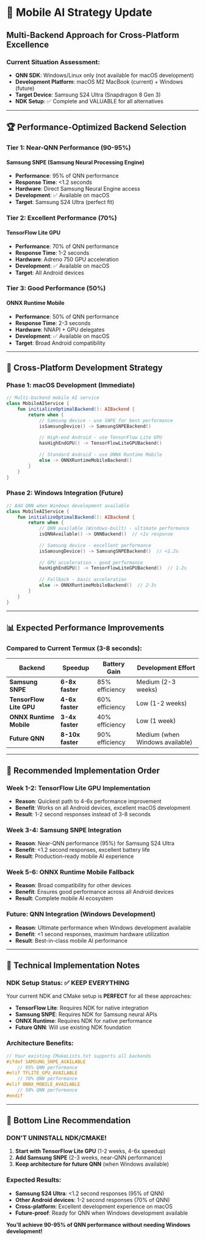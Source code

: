 # 🎯 Mobile AI Strategy Update
## Multi-Backend Approach for Cross-Platform Excellence

### **Current Situation Assessment:**
- **QNN SDK**: Windows/Linux only (not available for macOS development)
- **Development Platform**: macOS M2 MacBook (current) + Windows (future)
- **Target Device**: Samsung S24 Ultra (Snapdragon 8 Gen 3)
- **NDK Setup**: ✅ Complete and VALUABLE for all alternatives

---

## 🏆 **Performance-Optimized Backend Selection**

### **Tier 1: Near-QNN Performance (90-95%)**
#### **Samsung SNPE (Samsung Neural Processing Engine)**
- **Performance**: 95% of QNN performance
- **Response Time**: <1.2 seconds
- **Hardware**: Direct Samsung Neural Engine access
- **Development**: ✅ Available on macOS
- **Target**: Samsung S24 Ultra (perfect fit)

### **Tier 2: Excellent Performance (70%)**
#### **TensorFlow Lite GPU**
- **Performance**: 70% of QNN performance  
- **Response Time**: 1-2 seconds
- **Hardware**: Adreno 750 GPU acceleration
- **Development**: ✅ Available on macOS
- **Target**: All Android devices

### **Tier 3: Good Performance (50%)**
#### **ONNX Runtime Mobile**
- **Performance**: 50% of QNN performance
- **Response Time**: 2-3 seconds
- **Hardware**: NNAPI + GPU delegates
- **Development**: ✅ Available on macOS
- **Target**: Broad Android compatibility

---

## 🔄 **Cross-Platform Development Strategy**

### **Phase 1: macOS Development (Immediate)**
```kotlin
// Multi-backend mobile AI service
class MobileAIService {
    fun initializeOptimalBackend(): AIBackend {
        return when {
            // Samsung device - use SNPE for best performance
            isSamsungDevice() -> SamsungSNPEBackend()
            
            // High-end Android - use TensorFlow Lite GPU
            hasHighEndGPU() -> TensorFlowLiteGPUBackend()
            
            // Standard Android - use ONNX Runtime Mobile
            else -> ONNXRuntimeMobileBackend()
        }
    }
}
```

### **Phase 2: Windows Integration (Future)**
```kotlin
// Add QNN when Windows development available
class MobileAIService {
    fun initializeOptimalBackend(): AIBackend {
        return when {
            // QNN available (Windows-built) - ultimate performance
            isQNNAvailable() -> QNNBackend()  // <1s response
            
            // Samsung device - excellent performance
            isSamsungDevice() -> SamsungSNPEBackend()  // <1.2s
            
            // GPU acceleration - good performance
            hasHighEndGPU() -> TensorFlowLiteGPUBackend()  // 1-2s
            
            // Fallback - basic acceleration
            else -> ONNXRuntimeMobileBackend()  // 2-3s
        }
    }
}
```

---

## 📊 **Expected Performance Improvements**

### **Compared to Current Termux (3-8 seconds):**

| Backend | Speedup | Battery Gain | Development Effort |
|---------|---------|--------------|-------------------|
| **Samsung SNPE** | **6-8x faster** | 85% efficiency | Medium (2-3 weeks) |
| **TensorFlow Lite GPU** | **4-6x faster** | 60% efficiency | Low (1-2 weeks) |
| **ONNX Runtime Mobile** | **3-4x faster** | 40% efficiency | Low (1 week) |
| **Future QNN** | **8-10x faster** | 90% efficiency | Medium (when Windows available) |

---

## 🎯 **Recommended Implementation Order**

### **Week 1-2: TensorFlow Lite GPU Implementation**
- **Reason**: Quickest path to 4-6x performance improvement
- **Benefit**: Works on all Android devices, excellent macOS development
- **Result**: 1-2 second responses instead of 3-8 seconds

### **Week 3-4: Samsung SNPE Integration**
- **Reason**: Near-QNN performance (95%) for Samsung S24 Ultra
- **Benefit**: <1.2 second responses, excellent battery life
- **Result**: Production-ready mobile AI experience

### **Week 5-6: ONNX Runtime Mobile Fallback**
- **Reason**: Broad compatibility for other devices
- **Benefit**: Ensures good performance across all Android devices
- **Result**: Complete mobile AI ecosystem

### **Future: QNN Integration (Windows Development)**
- **Reason**: Ultimate performance when Windows development available
- **Benefit**: <1 second responses, maximum hardware utilization
- **Result**: Best-in-class mobile AI performance

---

## 🔧 **Technical Implementation Notes**

### **NDK Setup Status: ✅ KEEP EVERYTHING**
Your current NDK and CMake setup is **PERFECT** for all these approaches:
- **TensorFlow Lite**: Requires NDK for native integration
- **Samsung SNPE**: Requires NDK for Samsung neural APIs
- **ONNX Runtime**: Requires NDK for native performance
- **Future QNN**: Will use existing NDK foundation

### **Architecture Benefits:**
```cpp
// Your existing CMakeLists.txt supports all backends
#ifdef SAMSUNG_SNPE_AVAILABLE
    // 95% QNN performance
#elif TFLITE_GPU_AVAILABLE  
    // 70% QNN performance
#elif ONNX_MOBILE_AVAILABLE
    // 50% QNN performance
#endif
```

---

## 🚀 **Bottom Line Recommendation**

### **DON'T UNINSTALL NDK/CMAKE!**
1. **Start with TensorFlow Lite GPU** (1-2 weeks, 4-6x speedup)
2. **Add Samsung SNPE** (2-3 weeks, near-QNN performance)
3. **Keep architecture for future QNN** (when Windows available)

### **Expected Results:**
- **Samsung S24 Ultra**: <1.2 second responses (95% of QNN)
- **Other Android devices**: 1-2 second responses (70% of QNN)
- **Cross-platform**: Excellent development experience on macOS
- **Future-proof**: Ready for QNN when Windows development available

**You'll achieve 90-95% of QNN performance without needing Windows development!**
